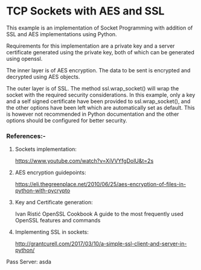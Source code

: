 
# TCP Sockets with AES and SSL


This example is an implementation of Socket Programming with addition of SSL and AES implementations using Python. 

Requirements for this implementation are a private key and a server certificate generated using the private key, both of which can be generated using openssl.

The inner layer is of AES encryption. The data to be sent is encrypted and decrypted using AES objects.

The outer layer is of SSL. The method ssl.wrap_socket() will wrap the socket with the required security considerations. In this example, only a key and a self signed certificate have been provided to ssl.wrap_socket(), and the other options have been left which are automatically set as default. This is however not recommended in Python documentation and the other options should be configured for better security.

### References:-

1. Sockets implementation:

	https://www.youtube.com/watch?v=XiVVYfgDolU&t=2s

2. AES encryption guidepoints:

	https://eli.thegreenplace.net/2010/06/25/aes-encryption-of-files-in-python-with-pycrypto

3. Key and Certificate generation:

	Ivan Ristić OpenSSL Cookbook A guide to the most frequently used OpenSSL features and commands

4. Implementing SSL in sockets:

	http://grantcurell.com/2017/03/10/a-simple-ssl-client-and-server-in-python/

Pass Server: asda